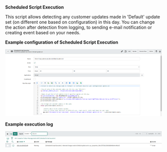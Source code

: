**Scheduled Script Execution**

This script allows detecting any customer updates made in 'Default' update set (on different one based on configuration) in this day. You can change the action after detection from logging, to sending e-mail notification or creating event based on your needs.


**Example configuration of Scheduled Script Execution**

 ![Coniguration](ScreenShot_1.PNG)

**Example execution log**

 ![Log](ScreenShot_2.PNG)
